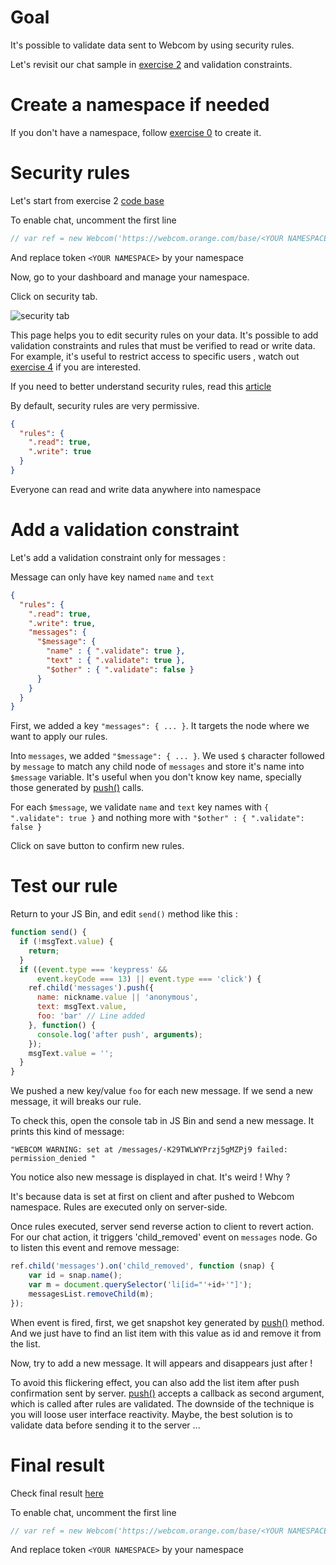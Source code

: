 # Goal

It's possible to validate data sent to Webcom by using security rules.

Let's revisit our chat sample in [exercise 2](https://github.com/webcom-components/tutorials/blob/master/ex2/README.md) and validation constraints.

# Create a namespace if needed

If you don't have a namespace, follow [exercise 0](https://github.com/webcom-components/tutorials/blob/master/ex0/README.md) to create it.

# Security rules

Let's start from exercise 2 [code base](https://jsbin.com/tevovo/edit?js,output)

To enable chat, uncomment the first line 

```javascript
// var ref = new Webcom('https://webcom.orange.com/base/<YOUR NAMESPACE>');
```

And replace token `<YOUR NAMESPACE>` by your namespace

Now, go to your dashboard and manage your namespace.

Click on security tab. 

![security tab](https://raw.githubusercontent.com/webcom-components/tutorials/master/ex3/security.png)

This page helps you to edit security rules on your data. 
It's possible to add validation constraints and rules that must be verified to read or write data. 
For example, it's useful to restrict access to specific users , watch out [exercise 4](https://github.com/webcom-components/tutorials/blob/master/ex4/README.md) if you are interested.

If you need to better understand security rules, read this [article](https://webcom.orange.com/doc/tutorial-rules-validation.html)

By default, security rules are very permissive.

```json
{
  "rules": {
    ".read": true,
    ".write": true
  }
}
```

Everyone can read and write data anywhere into namespace

# Add a validation constraint

Let's add a validation constraint only for messages :
 
Message can only have key named `name` and `text`

```json
{
  "rules": {
    ".read": true,
    ".write": true,
    "messages": {
      "$message": {
      	"name" : { ".validate": true },
      	"text" : { ".validate": true },
		"$other" : { ".validate": false }
      }
    }
  }
}
```

First, we added a key `"messages": { ... }`. It targets the node where we want to apply our rules.

Into `messages`, we added `"$message": { ... }`. 
We used `$` character followed by `message` to match any child node of `messages` and store it's name into `$message` variable.
It's useful when you don't know key name, specially those generated by [push()](https://webcom.orange.com/doc/Webcom.html#push) calls.

For each `$message`, we validate `name` and `text` key names with `{ ".validate": true }` and nothing more with 
`"$other" : { ".validate": false }`

Click on save button to confirm new rules.

# Test our rule

Return to your JS Bin, and edit `send()` method like this :

```javascript
function send() {
  if (!msgText.value) {
    return;
  }
  if ((event.type === 'keypress' && 
      event.keyCode === 13) || event.type === 'click') {
    ref.child('messages').push({
      name: nickname.value || 'anonymous',
      text: msgText.value,
      foo: 'bar' // Line added
    }, function() {
      console.log('after push', arguments);
    });
    msgText.value = '';    
  }
}
```

We pushed a new key/value `foo` for each new message. If we send a new message, it will breaks our rule.

To check this, open the console tab in JS Bin and send a new message. It prints this kind of message:

```
"WEBCOM WARNING: set at /messages/-K29TWLWYPrzj5gMZPj9 failed: permission_denied "
```

You notice also new message is displayed in chat. It's weird ! Why ? 
 
It's because data is set at first on client and after pushed to Webcom namespace. Rules are executed only on server-side.

Once rules executed, server send reverse action to client to revert action. 
For our chat action, it triggers 'child_removed' event on `messages` node.
Go to listen this event and remove message:

```javascript
ref.child('messages').on('child_removed', function (snap) {
	var id = snap.name();
  	var m = document.querySelector('li[id="'+id+'"]');
  	messagesList.removeChild(m);
});
```

When event is fired, first, we get snapshot key generated by [push()](https://webcom.orange.com/doc/Webcom.html#push) method.
And we just have to find an list item with this value as id and remove it from the list.

Now, try to add a new message. It will appears and disappears just after ! 

To avoid this flickering effect, you can also add the list item after push confirmation sent by server.
[push()](https://webcom.orange.com/doc/Webcom.html#push) accepts a callback as second argument, which is called after rules are validated.
The downside of the technique is you will loose user interface reactivity. 
Maybe, the best solution is to validate data before sending it to the server ...

# Final result

Check final result [here](https://jsbin.com/peneve/edit?js,console,output)

To enable chat, uncomment the first line 

```javascript
// var ref = new Webcom('https://webcom.orange.com/base/<YOUR NAMESPACE>');
```

And replace token `<YOUR NAMESPACE>` by your namespace